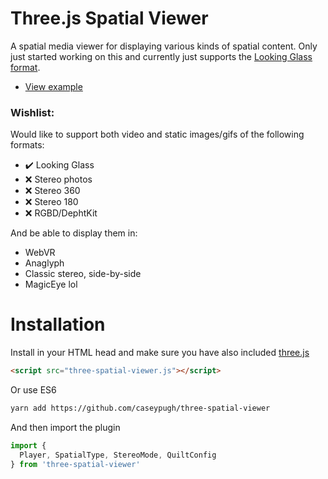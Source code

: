 # Three.js Spatial Viewer
A spatial media viewer for displaying various kinds of spatial content. Only just started working on this and currently just supports the [Looking Glass format](https://docs.lookingglassfactory.com/keyconcepts/quilts). 

- [View example](https://caseypugh.github.io/three-spatial-viewer/examples/looking-glass.html)

### Wishlist:
Would like to support both video and static images/gifs of the following formats:
- ✔️ Looking Glass
- ❌ Stereo photos
- ❌ Stereo 360 
- ❌ Stereo 180
- ❌ RGBD/DephtKit

And be able to display them in:
- WebVR
- Anaglyph
- Classic stereo, side-by-side
- MagicEye lol

# Installation
Install in your HTML head and make sure you have also included [three.js](https://threejs.org/docs/index.html#manual/en/introduction/Installation)
```html
<script src="three-spatial-viewer.js"></script>
```

Or use ES6
```sh
yarn add https://github.com/caseypugh/three-spatial-viewer
```

And then import the plugin
```js
import { 
  Player, SpatialType, StereoMode, QuiltConfig
} from 'three-spatial-viewer'
```